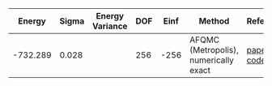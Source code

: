 | Energy   | Sigma | Energy Variance | DOF | Einf | Method                                | Reference |
|----------|-------|-----------------|-----|------|---------------------------------------|-----------|
| -732.289 | 0.028 |                 | 256 | -256 | AFQMC (Metropolis), numerically exact | [paper](https://journals.aps.org/pra/abstract/10.1103/PhysRevA.92.033603) [code](https://github.com/varbench/methods/blob/main/scripts/Hubbard/square_256_P_128_-4/AFQMC/) |
